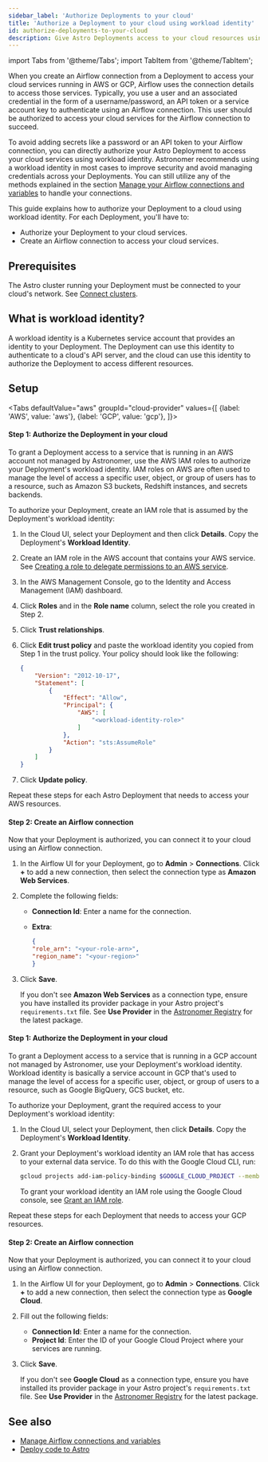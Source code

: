 ```yaml
---
sidebar_label: 'Authorize Deployments to your cloud'
title: 'Authorize a Deployment to your cloud using workload identity'
id: authorize-deployments-to-your-cloud
description: Give Astro Deployments access to your cloud resources using a Kubernetes workload identity
---
```


import Tabs from '@theme/Tabs';
import TabItem from '@theme/TabItem';

When you create an Airflow connection from a Deployment to access your cloud services running in AWS or GCP, Airflow uses the connection details to access those services. Typically, you use a user and an associated credential in the form of a username/password, an API token or a service account key to authenticate using an Airflow connection. This user should be authorized to access your cloud services for the Airflow connection to succeed.

To avoid adding secrets like a password or an API token to your Airflow connection, you can directly authorize your Astro Deployment to access your cloud services using workload identity. Astronomer recommends using a workload identity in most cases to improve security and avoid managing credentials across your Deployments. You can still utilize any of the methods explained in the section [Manage your Airflow connections and variables](manage-connections-variables.md) to handle your connections. 

This guide explains how to authorize your Deployment to a cloud using workload identity. For each Deployment, you'll have to:

- Authorize your Deployment to your cloud services.
- Create an Airflow connection to access your cloud services.

## Prerequisites

The Astro cluster running your Deployment must be connected to your cloud's network. See [Connect clusters](https://docs.astronomer.io/astro/category/connect-clusters).

## What is workload identity?

A workload identity is a Kubernetes service account that provides an identity to your Deployment. The Deployment can use this identity to authenticate to a cloud's API server, and the cloud can use this identity to authorize the Deployment to access different resources.

## Setup 
<Tabs
    defaultValue="aws"
    groupId="cloud-provider"
    values={[
        {label: 'AWS', value: 'aws'},
        {label: 'GCP', value: 'gcp'},
    ]}>
<TabItem value="aws">

#### Step 1: Authorize the Deployment in your cloud

To grant a Deployment access to a service that is running in an AWS account not managed by Astronomer, use the AWS IAM roles to authorize your Deployment's workload identity. IAM roles on AWS are often used to manage the level of access a specific user, object, or group of users has to a resource, such as Amazon S3 buckets, Redshift instances, and secrets backends.

To authorize your Deployment, create an IAM role that is assumed by the Deployment's workload identity:

1. In the Cloud UI, select your Deployment and then click **Details**. Copy the Deployment's **Workload Identity**.
2. Create an IAM role in the AWS account that contains your AWS service. See [Creating a role to delegate permissions to an AWS service](https://docs.aws.amazon.com/IAM/latest/UserGuide/id_roles_create_for-service.html).
3. In the AWS Management Console, go to the Identity and Access Management (IAM) dashboard.
4. Click **Roles** and in the **Role name** column, select the role you created in Step 2.
5. Click **Trust relationships**.
6. Click **Edit trust policy** and paste the workload identity you copied from Step 1 in the trust policy. Your policy should look like the following:

    ```json
    {
        "Version": "2012-10-17",
        "Statement": [
            {
                "Effect": "Allow",
                "Principal": {
                    "AWS": [
                        "<workload-identity-role>"
                    ]
                },
                "Action": "sts:AssumeRole"
            }
        ]
    }
    ```

7. Click **Update policy**.

Repeat these steps for each Astro Deployment that needs to access your AWS resources.

#### Step 2: Create an Airflow connection

Now that your Deployment is authorized, you can connect it to your cloud using an Airflow connection.

1. In the Airflow UI for your Deployment, go to **Admin** > **Connections**. Click **+** to add a new connection, then select the connection type as **Amazon Web Services**. 

2. Complete the following fields:
    - **Connection Id**: Enter a name for the connection.
    - **Extra**: 

        ```json
        {
        "role_arn": "<your-role-arn>",
        "region_name": "<your-region>"
        }
        ```

3. Click **Save**. 
    
    If you don't see **Amazon Web Services** as a connection type, ensure you have installed its provider package in your Astro project's `requirements.txt` file. See **Use Provider** in the [Astronomer Registry](https://registry.astronomer.io/providers/Amazon/versions/latest) for the latest package.


</TabItem>

<TabItem value="gcp">

#### Step 1: Authorize the Deployment in your cloud

To grant a Deployment access to a service that is running in a GCP account not managed by Astronomer, use your Deployment's workload identity. Workload identity is basically a service account in GCP that's used to manage the level of access for a specific user, object, or group of users to a resource, such as Google BigQuery, GCS bucket, etc.

To authorize your Deployment, grant the required access to your Deployment's workload identity:

1. In the Cloud UI, select your Deployment, then click **Details**. Copy the Deployment's **Workload Identity**.

2. Grant your Deployment's workload identity an IAM role that has access to your external data service. To do this with the Google Cloud CLI, run:

    ```bash
    gcloud projects add-iam-policy-binding $GOOGLE_CLOUD_PROJECT --member=serviceAccount:<workload-identity> --role=roles/viewer
    ```

    To grant your workload identity an IAM role using the Google Cloud console, see [Grant an IAM role](https://cloud.google.com/iam/docs/grant-role-console#grant_an_iam_role).

Repeat these steps for each Deployment that needs to access your GCP resources.

#### Step 2: Create an Airflow connection

Now that your Deployment is authorized, you can connect it to your cloud using an Airflow connection.

1. In the Airflow UI for your Deployment, go to **Admin** > **Connections**. Click **+** to add a new connection, then select the connection type as **Google Cloud**. 

2. Fill out the following fields:

    - **Connection Id**: Enter a name for the connection.
    - **Project Id**: Enter the ID of your Google Cloud Project where your services are running.

3. Click **Save**. 
    
    If you don't see **Google Cloud** as a connection type, ensure you have installed its provider package in your Astro project's `requirements.txt` file. See **Use Provider** in the [Astronomer Registry](https://registry.astronomer.io/providers/Google/versions/latest) for the latest package.
    
</TabItem>
</Tabs>

## See also
- [Manage Airflow connections and variables](manage-connections-variables.md)
- [Deploy code to Astro](deploy-code.md)
